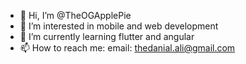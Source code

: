 - 👋 Hi, I’m @TheOGApplePie
- 👀 I’m interested in mobile and web development
- 🌱 I’m currently learning flutter and angular
- 📫 How to reach me: email: thedanial.ali@gmail.com

<!---
TheOGApplePie/TheOGApplePie is a ✨ special ✨ repository because its `README.md` (this file) appears on your GitHub profile.
You can click the Preview link to take a look at your changes.
--->
